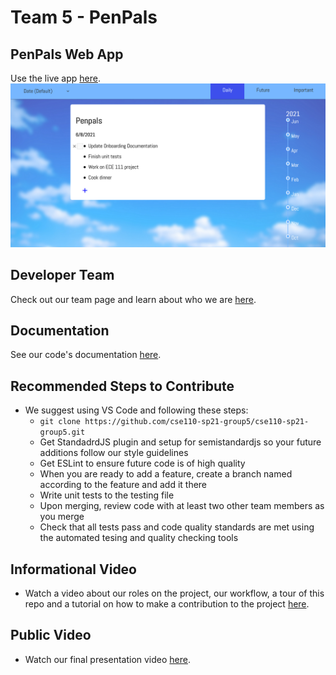 # Team 5 - PenPals

## PenPals Web App
Use the live app [here](https://cse110-sp21-group5.github.io/cse110-sp21-group5/source/).
![Landing Page Screenshot](docs/media/landing_page_screenshot.png)

## Developer Team
Check out our team page and learn about who we are [here](admin/team.md).

## Documentation
See our code's documentation [here](https://cse110-sp21-group5.github.io/cse110-sp21-group5/docs/global.html).

## Recommended Steps to Contribute
- We suggest using VS Code and following these steps:
  - `git clone https://github.com/cse110-sp21-group5/cse110-sp21-group5.git`
  - Get StandadrdJS plugin and setup for semistandardjs so your future additions follow our style guidelines
  - Get ESLint to ensure future code is of high quality
  - When you are ready to add a feature, create a branch named according to the feature and add it there
  - Write unit tests to the testing file
  - Upon merging, review code with at least two other team members as you merge
  - Check that all tests pass and code quality standards are met using the automated tesing and quality checking tools

## Informational Video
  - Watch a video about our roles on the project, our workflow, a tour of this repo and a tutorial on how to make a contribution to the project [here](https://www.youtube.com/watch?v=l0MP5LLaB3w).

## Public Video
  - Watch our final presentation video [here](https://www.youtube.com/watch?v=g-w8wSoqPyE).